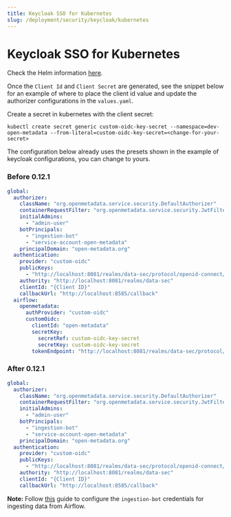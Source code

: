 ```yaml
---
title: Keycloak SSO for Kubernetes
slug: /deployment/security/keycloak/kubernetes
---
```


# Keycloak SSO for Kubernetes

Check the Helm information [here](https://artifacthub.io/packages/search?repo=open-metadata).

Once the `Client Id` and `Client Secret` are generated, see the snippet below for an example of where to
place the client id value and update the authorizer configurations in the `values.yaml`.

Create a secret in kubernetes with the client secret:
```shell
kubectl create secret generic custom-oidc-key-secret --namespace=dev-open-metadata --from-literal=custom-oidc-key-secret=<change-for-your-secret>
```

The configuration below already uses the presets shown in the example of keycloak configurations, you can change to yours.

### Before 0.12.1

```yaml
global:
  authorizer:
    className: "org.openmetadata.service.security.DefaultAuthorizer"
    containerRequestFilter: "org.openmetadata.service.security.JwtFilter"
    initialAdmins:
      - "admin-user"
    botPrincipals:
      - "ingestion-bot"
      - "service-account-open-metadata"
    principalDomain: "open-metadata.org"
  authentication:
    provider: "custom-oidc"
    publicKeys:
      - "http://localhost:8081/realms/data-sec/protocol/openid-connect/certs"
    authority: "http://localhost:8081/realms/data-sec"
    clientId: "{Client ID}"
    callbackUrl: "http://localhost:8585/callback"
  airflow:
    openmetadata:
      authProvider: "custom-oidc"
      customOidc:
        clientId: "open-metadata"
        secretKey:
          secretRef: custom-oidc-key-secret
          secretKey: custom-oidc-key-secret
        tokenEndpoint: "http://localhost:8081/realms/data-sec/protocol/openid-connect/token"
```

### After 0.12.1

```yaml
global:
  authorizer:
    className: "org.openmetadata.service.security.DefaultAuthorizer"
    containerRequestFilter: "org.openmetadata.service.security.JwtFilter"
    initialAdmins:
      - "admin-user"
    botPrincipals:
      - "ingestion-bot"
      - "service-account-open-metadata"
    principalDomain: "open-metadata.org"
  authentication:
    provider: "custom-oidc"
    publicKeys:
      - "http://localhost:8081/realms/data-sec/protocol/openid-connect/certs"
    authority: "http://localhost:8081/realms/data-sec"
    clientId: "{Client ID}"
    callbackUrl: "http://localhost:8585/callback"
```

**Note:** Follow [this](/how-to-guides/feature-configurations/bots) guide to configure the `ingestion-bot` credentials for
ingesting data from Airflow.